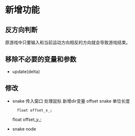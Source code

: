 # 新增功能
## 反方向判断
原游戏中只要输入和当前运动方向相反的方向就会导致游戏结束。


## 移除不必要的变量和参数
- update(delta)


## 修改
- snake
    传入窗口
    处理鼠标
    新增dir变量
    offset snake
    单位长度

    	float offset_x_;
	float offset_y_;

- snake node
